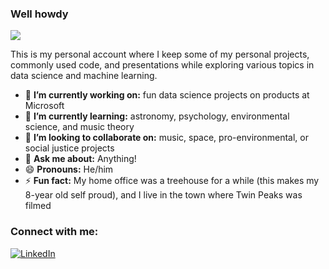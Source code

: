 ### Well howdy

![](https://komarev.com/ghpvc/?username=JeffMacaluso&style=flat-square)

This is my personal account where I keep some of my personal projects, commonly used code, and presentations while exploring various topics in data science and machine learning.

- 🔭 **I’m currently working on:** fun data science projects on products at Microsoft
- 🌱 **I’m currently learning:** astronomy, psychology, environmental science, and music theory
- 👯 **I’m looking to collaborate on:** music, space, pro-environmental, or social justice projects
- 💬 **Ask me about:** Anything!
- 😄 **Pronouns:** He/him
- ⚡ **Fun fact:** My home office was a treehouse for a while (this makes my 8-year old self proud), and I live in the town where Twin Peaks was filmed

### Connect with me:
<a href="https://www.linkedin.com/in/macalusojeff/" target="_blank"><img src="https://img.shields.io/badge/LinkedIn-0077B5?style=for-the-badge&logo=linkedin&logoColor=white" alt="LinkedIn"></a>
